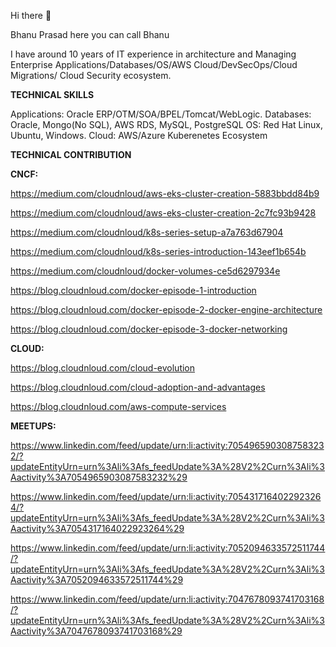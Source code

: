 Hi there 👋

Bhanu Prasad  here you can call Bhanu

I have around 10 years of IT experience in architecture and Managing Enterprise Applications/Databases/OS/AWS Cloud/DevSecOps/Cloud Migrations/ Cloud Security ecosystem.

**TECHNICAL SKILLS**

Applications: Oracle ERP/OTM/SOA/BPEL/Tomcat/WebLogic.
Databases: Oracle, Mongo(No SQL), AWS RDS, MySQL, PostgreSQL
OS: Red Hat Linux, Ubuntu, Windows.
Cloud: AWS/Azure
Kuberenetes Ecosystem

**TECHNICAL CONTRIBUTION**


**CNCF:**


https://medium.com/cloudnloud/aws-eks-cluster-creation-5883bbdd84b9


https://medium.com/cloudnloud/aws-eks-cluster-creation-2c7fc93b9428


https://medium.com/cloudnloud/k8s-series-setup-a7a763d67904


https://medium.com/cloudnloud/k8s-series-introduction-143eef1b654b


https://medium.com/cloudnloud/docker-volumes-ce5d6297934e


https://blog.cloudnloud.com/docker-episode-1-introduction


https://blog.cloudnloud.com/docker-episode-2-docker-engine-architecture


https://blog.cloudnloud.com/docker-episode-3-docker-networking


**CLOUD:**

https://blog.cloudnloud.com/cloud-evolution


https://blog.cloudnloud.com/cloud-adoption-and-advantages


https://blog.cloudnloud.com/aws-compute-services

**MEETUPS:**


https://www.linkedin.com/feed/update/urn:li:activity:7054965903087583232/?updateEntityUrn=urn%3Ali%3Afs_feedUpdate%3A%28V2%2Curn%3Ali%3Aactivity%3A7054965903087583232%29



https://www.linkedin.com/feed/update/urn:li:activity:7054317164022923264/?updateEntityUrn=urn%3Ali%3Afs_feedUpdate%3A%28V2%2Curn%3Ali%3Aactivity%3A7054317164022923264%29


https://www.linkedin.com/feed/update/urn:li:activity:7052094633572511744/?updateEntityUrn=urn%3Ali%3Afs_feedUpdate%3A%28V2%2Curn%3Ali%3Aactivity%3A7052094633572511744%29


https://www.linkedin.com/feed/update/urn:li:activity:7047678093741703168/?updateEntityUrn=urn%3Ali%3Afs_feedUpdate%3A%28V2%2Curn%3Ali%3Aactivity%3A7047678093741703168%29




